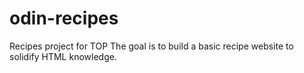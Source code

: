 # odin-recipes
Recipes project for TOP
The goal is to build a basic recipe website to solidify HTML knowledge.

